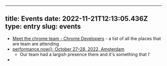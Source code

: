 
---
title: Events 
date: 2022-11-21T12:13:05.436Z
type: entry
slug: events
---
* [Meet the chrome team - Chrome Developers](https://developer.chrome.com/meet-the-team/) - a list of all the places that are team are attending
* [performance.now(); October 27–28, 2022, Amsterdam](https://perfnow.nl)
  * Our team had a largish presence there and it's something that I'
* 

